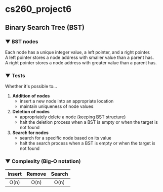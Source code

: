 # cs260_project6

## Binary Search Tree (BST)

### ▼ BST nodes
Each node has a unique integer value, a left pointer, and a right pointer.<br>
A left pointer stores a node address with smaller value than a parent has.<br>
A right pointer stores a node address with greater value than a parent has.<br>

### ▼ Tests
Whether it's possible to...
1. **Addition of nodes**
    - insert a new node into an appropriate location
    - maintain uniqueness of node values
2. **Deletion of nodes**
    - appropriately delete a node (keeping BST structure)
    - halt the deletion process when a BST is empty or when the target is not found
3. **Search for nodes**
    - search for a specific node based on its value
    - halt the search process when a BST is empty or when the target is not found

### ▼ Complexity (Big-O notation)
|Insert|Remove|Search|
|:--:|:--:|:--:|
| O(n) | O(n) | O(n) |
